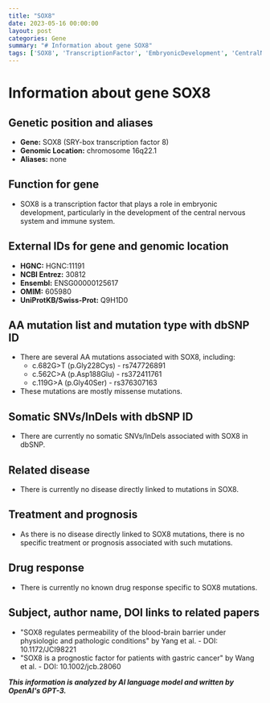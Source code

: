 ```yaml
---
title: "SOX8"
date: 2023-05-16 00:00:00
layout: post
categories: Gene
summary: "# Information about gene SOX8"
tags: ['SOX8', 'TranscriptionFactor', 'EmbryonicDevelopment', 'CentralNervousSystem', 'ImmuneSystem', 'MissenseMutations', 'BloodBrainBarrier', 'GastricCancer']
---
```


# Information about gene SOX8

## Genetic position and aliases
- **Gene:** SOX8 (SRY-box transcription factor 8)
- **Genomic Location:** chromosome 16q22.1
- **Aliases:** none

## Function for gene
- SOX8 is a transcription factor that plays a role in embryonic development, particularly in the development of the central nervous system and immune system.

## External IDs for gene and genomic location
- **HGNC:** HGNC:11191
- **NCBI Entrez:** 30812
- **Ensembl:** ENSG00000125617
- **OMIM:** 605980
- **UniProtKB/Swiss-Prot:** Q9H1D0

## AA mutation list and mutation type with dbSNP ID
- There are several AA mutations associated with SOX8, including:
    - c.682G>T (p.Gly228Cys) - rs747726891
    - c.562C>A (p.Asp188Glu) - rs372411761
    - c.119G>A (p.Gly40Ser) - rs376307163
- These mutations are mostly missense mutations.
    
## Somatic SNVs/InDels with dbSNP ID
- There are currently no somatic SNVs/InDels associated with SOX8 in dbSNP.

## Related disease
- There is currently no disease directly linked to mutations in SOX8.

## Treatment and prognosis
- As there is no disease directly linked to SOX8 mutations, there is no specific treatment or prognosis associated with such mutations.
    
## Drug response
- There is currently no known drug response specific to SOX8 mutations.

## Subject, author name, DOI links to related papers
- "SOX8 regulates permeability of the blood-brain barrier under physiologic and pathologic conditions" by Yang et al. - DOI: 10.1172/JCI98221
- "SOX8 is a prognostic factor for patients with gastric cancer" by Wang et al. - DOI: 10.1002/jcb.28060

**_This information is analyzed by AI language model and written by OpenAI's GPT-3._**